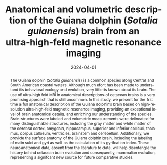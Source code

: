 ---
layout: article
lang: pt
title: 'Anatomical and volumetric description of the Guiana dolphin (<i>Sotalia guianensis</i>) brain from an ultra‑high‑feld magnetic resonance imaging'
short-title: 'Anatomical and volumetric description of the Guiana dolphin ...'
authors: 'Kamilla Avelino‑de‑Souza and Heitor Mynssen and Khallil Chaim and Ashley N. Parks and Joana M. P. Ikeda and Haydée Andrade Cunha and Bruno Mota and Nina Patzke'
date: 2024-04-01 #remember to always use year-month-day (all of them in that order)
journal: 'Brain Structure and Function'
doi: https://doi.org/10.1007/s00429-024-02789-1
cite: ''
url : 'https://doi.org/10.1007/s00429-024-02789-1'
main-image: 'segmentation.jpg'
thumbnail: 'thumbnail.png'

abstract: 'The Guiana dolphin (<i>Sotalia guianensis</i>) is a common species along Central and South American coastal waters. Although much efort has been made to understand its behavioral ecology and evolution, very little is known about its brain. The use of ultra-high feld MRI in anatomical descriptions of cetacean brains is a very promising approach that is still uncommon. In this study, we present for the frst time a full anatomical description of the Guiana dolphin’s brain based on high-resolution ultra-high-feld magnetic resonance imaging, providing an exceptional level of brain anatomical details, and enriching our understanding of the species. Brain structures were labeled and volumetric measurements were delineated for many distinguishable structures, including the gray matter and white matter of the cerebral cortex, amygdala, hippocampus, superior and inferior colliculi, thalamus, corpus callosum, ventricles, brainstem and cerebellum. Additionally, we provide the surface anatomy of the Guiana dolphin brain, including the labeling of main sulci and gyri as well as the calculation of its gyrifcation index. These neuroanatomical data, absent from the literature to date, will help disentangle the history behind cetacean brain evolution and consequently, mammalian evolution, representing a signifcant new source for future comparative studies.'
---
